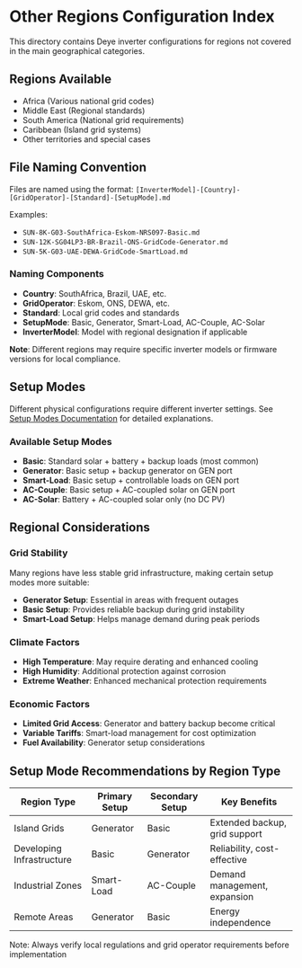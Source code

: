 # Other Regions Configuration Index

This directory contains Deye inverter configurations for regions not covered in the main geographical categories.

## Regions Available

- Africa (Various national grid codes)
- Middle East (Regional standards)
- South America (National grid requirements)
- Caribbean (Island grid systems)
- Other territories and special cases

## File Naming Convention

Files are named using the format: `[InverterModel]-[Country]-[GridOperator]-[Standard]-[SetupMode].md`

Examples:

- `SUN-8K-G03-SouthAfrica-Eskom-NRS097-Basic.md`
- `SUN-12K-SG04LP3-BR-Brazil-ONS-GridCode-Generator.md`
- `SUN-5K-G03-UAE-DEWA-GridCode-SmartLoad.md`

### Naming Components

- **Country**: SouthAfrica, Brazil, UAE, etc.
- **GridOperator**: Eskom, ONS, DEWA, etc.
- **Standard**: Local grid codes and standards
- **SetupMode**: Basic, Generator, Smart-Load, AC-Couple, AC-Solar
- **InverterModel**: Model with regional designation if applicable

**Note**: Different regions may require specific inverter models or firmware versions for local compliance.

## Setup Modes

Different physical configurations require different inverter settings. See [Setup Modes Documentation](../../docs/setup-modes.md) for detailed explanations.

### Available Setup Modes

- **Basic**: Standard solar + battery + backup loads (most common)
- **Generator**: Basic setup + backup generator on GEN port
- **Smart-Load**: Basic setup + controllable loads on GEN port
- **AC-Couple**: Basic setup + AC-coupled solar on GEN port
- **AC-Solar**: Battery + AC-coupled solar only (no DC PV)

## Regional Considerations

### Grid Stability

Many regions have less stable grid infrastructure, making certain setup modes more suitable:

- **Generator Setup**: Essential in areas with frequent outages
- **Basic Setup**: Provides reliable backup during grid instability
- **Smart-Load Setup**: Helps manage demand during peak periods

### Climate Factors

- **High Temperature**: May require derating and enhanced cooling
- **High Humidity**: Additional protection against corrosion
- **Extreme Weather**: Enhanced mechanical protection requirements

### Economic Factors

- **Limited Grid Access**: Generator and battery backup become critical
- **Variable Tariffs**: Smart-load management for cost optimization
- **Fuel Availability**: Generator setup considerations

## Setup Mode Recommendations by Region Type

| Region Type | Primary Setup | Secondary Setup | Key Benefits |
|-------------|---------------|-----------------|--------------|
| Island Grids | Generator | Basic | Extended backup, grid support |
| Developing Infrastructure | Basic | Generator | Reliability, cost-effective |
| Industrial Zones | Smart-Load | AC-Couple | Demand management, expansion |
| Remote Areas | Generator | Basic | Energy independence |

Note: Always verify local regulations and grid operator requirements before implementation
